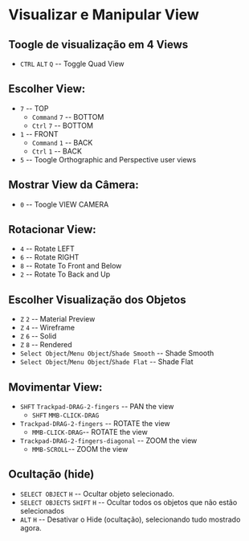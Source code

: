 # Visualizar e Manipular View

## Toogle de visualização em 4 Views
- `CTRL` `ALT` `Q` -- Toggle Quad View

## Escolher View:
- `7` -- TOP
    - `Command` `7` -- BOTTOM
    - `Ctrl` `7` -- BOTTOM
- `1` -- FRONT
    - `Command` `1` -- BACK
    - `Ctrl` `1` -- BACK
- `5` -- Toogle Orthographic and Perspective user views

## Mostrar View da Câmera:
- `0` -- Toogle VIEW CAMERA 

## Rotacionar View:
- `4` -- Rotate LEFT
- `6` -- Rotate RIGHT
- `8` -- Rotate To Front and Below
- `2` -- Rotate To Back and Up

## Escolher Visualização dos Objetos
- `Z` `2` -- Material Preview
- `Z` `4` -- Wireframe
- `Z` `6` -- Solid
- `Z` `8` -- Rendered
- `Select Object`/`Menu Object`/`Shade Smooth` -- Shade Smooth
- `Select Object`/`Menu Object`/`Shade Flat` -- Shade Flat

## Movimentar View:
 - `SHFT` `Trackpad-DRAG-2-fingers` -- PAN the view
    - `SHFT` `MMB-CLICK-DRAG`
- `Trackpad-DRAG-2-fingers` -- ROTATE the view
    - `MMB-CLICK-DRAG`-- ROTATE the view
- `Trackpad-DRAG-2-fingers-diagonal` -- ZOOM the view
    - `MMB-SCROLL`-- ZOOM the view

## Ocultação (hide)
- `SELECT OBJECT` `H` -- Ocultar objeto selecionado.
- `SELECT OBJECTS` `SHIFT` `H` -- Ocultar todos os objetos que não estão selecionados
- `ALT` `H` -- Desativar o Hide (ocultação), selecionando tudo mostrado agora.

